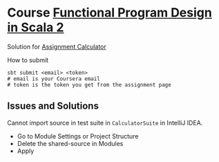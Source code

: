 
# Course [Functional Program Design in Scala 2](https://www.coursera.org/learn/scala2-functional-program-design)

Solution for [Assignment Calculator](https://www.coursera.org/learn/scala2-functional-program-design/programming/UySgv/calculator)

How to submit
```shell
sbt submit <email> <token>
# email is your Coursera email
# token is the token you get from the assignment page
```

## Issues and Solutions

Cannot import source in test suite in `CalculatorSuite` in IntelliJ IDEA.
- Go to Module Settings or Project Structure
- Delete the shared-source in Modules
- Apply

